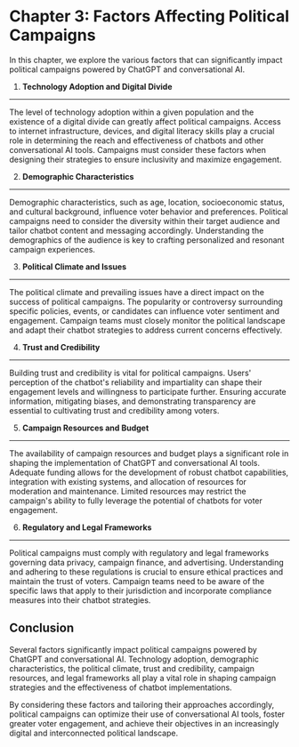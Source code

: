 Chapter 3: Factors Affecting Political Campaigns
================================================

In this chapter, we explore the various factors that can significantly impact political campaigns powered by ChatGPT and conversational AI.

1. **Technology Adoption and Digital Divide**
---------------------------------------------

The level of technology adoption within a given population and the existence of a digital divide can greatly affect political campaigns. Access to internet infrastructure, devices, and digital literacy skills play a crucial role in determining the reach and effectiveness of chatbots and other conversational AI tools. Campaigns must consider these factors when designing their strategies to ensure inclusivity and maximize engagement.

2. **Demographic Characteristics**
----------------------------------

Demographic characteristics, such as age, location, socioeconomic status, and cultural background, influence voter behavior and preferences. Political campaigns need to consider the diversity within their target audience and tailor chatbot content and messaging accordingly. Understanding the demographics of the audience is key to crafting personalized and resonant campaign experiences.

3. **Political Climate and Issues**
-----------------------------------

The political climate and prevailing issues have a direct impact on the success of political campaigns. The popularity or controversy surrounding specific policies, events, or candidates can influence voter sentiment and engagement. Campaign teams must closely monitor the political landscape and adapt their chatbot strategies to address current concerns effectively.

4. **Trust and Credibility**
----------------------------

Building trust and credibility is vital for political campaigns. Users' perception of the chatbot's reliability and impartiality can shape their engagement levels and willingness to participate further. Ensuring accurate information, mitigating biases, and demonstrating transparency are essential to cultivating trust and credibility among voters.

5. **Campaign Resources and Budget**
------------------------------------

The availability of campaign resources and budget plays a significant role in shaping the implementation of ChatGPT and conversational AI tools. Adequate funding allows for the development of robust chatbot capabilities, integration with existing systems, and allocation of resources for moderation and maintenance. Limited resources may restrict the campaign's ability to fully leverage the potential of chatbots for voter engagement.

6. **Regulatory and Legal Frameworks**
--------------------------------------

Political campaigns must comply with regulatory and legal frameworks governing data privacy, campaign finance, and advertising. Understanding and adhering to these regulations is crucial to ensure ethical practices and maintain the trust of voters. Campaign teams need to be aware of the specific laws that apply to their jurisdiction and incorporate compliance measures into their chatbot strategies.

Conclusion
----------

Several factors significantly impact political campaigns powered by ChatGPT and conversational AI. Technology adoption, demographic characteristics, the political climate, trust and credibility, campaign resources, and legal frameworks all play a vital role in shaping campaign strategies and the effectiveness of chatbot implementations.

By considering these factors and tailoring their approaches accordingly, political campaigns can optimize their use of conversational AI tools, foster greater voter engagement, and achieve their objectives in an increasingly digital and interconnected political landscape.

